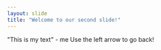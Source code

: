 ```yaml
---
layout: slide
title: "Welcome to our second slide!"
---
```

"This is my text" - me
Use the left arrow to go back!
